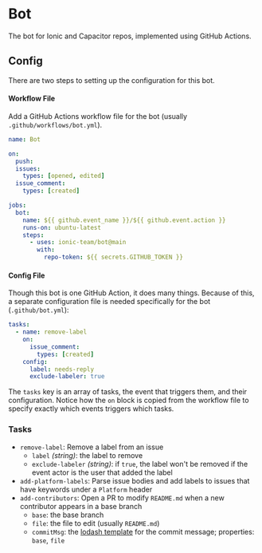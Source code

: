 # Bot

The bot for Ionic and Capacitor repos, implemented using GitHub Actions.

## Config

There are two steps to setting up the configuration for this bot.

#### Workflow File

Add a GitHub Actions workflow file for the bot (usually `.github/workflows/bot.yml`).

```yml
name: Bot

on:
  push:
  issues:
    types: [opened, edited]
  issue_comment:
    types: [created]

jobs:
  bot:
    name: ${{ github.event_name }}/${{ github.event.action }}
    runs-on: ubuntu-latest
    steps:
      - uses: ionic-team/bot@main
        with:
          repo-token: ${{ secrets.GITHUB_TOKEN }}
```

#### Config File

Though this bot is one GitHub Action, it does many things. Because of this, a separate configuration file is needed specifically for the bot (`.github/bot.yml`):

```yml
tasks:
  - name: remove-label
    on:
      issue_comment:
        types: [created]
    config:
      label: needs-reply
      exclude-labeler: true
```

The `tasks` key is an array of tasks, the event that triggers them, and their configuration. Notice how the `on` block is copied from the workflow file to specify exactly which events triggers which tasks.

### Tasks

- `remove-label`: Remove a label from an issue
    - `label` _(string)_: the label to remove
    - `exclude-labeler` _(string)_: if `true`, the label won't be removed if the event actor is the user that added the label
- `add-platform-labels`: Parse issue bodies and add labels to issues that have keywords under a `Platform` header
- `add-contributors`: Open a PR to modify `README.md` when a new contributor appears in a base branch
    - `base`: the base branch
    - `file`: the file to edit (usually `README.md`)
    - `commitMsg`: the [lodash template](https://lodash.com/docs#template) for the commit message; properties: `base`, `file`
